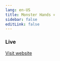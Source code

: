 ```yaml
---
lang: en-US
title: Monster Hands 💀
sidebar: false
editLink: false
---
```


### Live

<sample src="https://zenrepublic.space/?realm=3" />

[Visit website](https://zenrepublic.space/?realm=3)